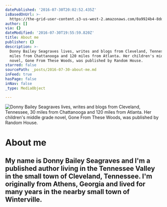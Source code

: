 ```yaml
---
datePublished: '2016-07-30T20:02:52.435Z'
isBasedOnUrl: >-
  https://the-grid-user-content.s3-us-west-2.amazonaws.com/0a9924b4-8ddd-4936-a4eb-a1e992eadccc.png
author: []
via: {}
dateModified: '2016-07-30T19:55:59.820Z'
title: About me
publisher: {}
description: >-
  Donny Bailey Seagraves lives, writes and blogs from Cleveland, Tennessee, 30
  miles from Chattanooga and 120 miles from Atlanta. Her children's middle grade
  novel, Gone From These Woods, was published by Random House.
starred: false
sourcePath: _posts/2016-07-30-about-me.md
inFeed: true
hasPage: false
inNav: false
_type: MediaObject

---
```

![Donny Bailey Seagraves lives, writes and blogs from Cleveland, Tennessee, 30 miles from Chattanooga and 120 miles from Atlanta. Her children's middle grade novel, Gone From These Woods, was published by Random House.](https://the-grid-user-content.s3-us-west-2.amazonaws.com/84d15206-65b4-4852-8a6c-7ec997938bad.jpg)

# About me

## My name is Donny Bailey Seagraves and I'm a published author living in the Tennessee Valley in the small town of Cleveland, Tennessee. I'm originally from Athens, Georgia and lived for many years in the nearby small town of Winterville.